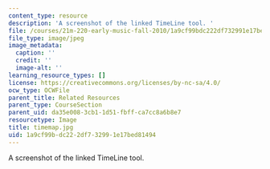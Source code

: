 ```yaml
---
content_type: resource
description: 'A screenshot of the linked TimeLine tool. '
file: /courses/21m-220-early-music-fall-2010/1a9cf99bdc222df732991e17bed81494_timemap.jpg
file_type: image/jpeg
image_metadata:
  caption: ''
  credit: ''
  image-alt: ''
learning_resource_types: []
license: https://creativecommons.org/licenses/by-nc-sa/4.0/
ocw_type: OCWFile
parent_title: Related Resources
parent_type: CourseSection
parent_uid: da35e008-3cb1-1d51-fbff-ca7cc8a6b8e7
resourcetype: Image
title: timemap.jpg
uid: 1a9cf99b-dc22-2df7-3299-1e17bed81494
---
```

A screenshot of the linked TimeLine tool. 